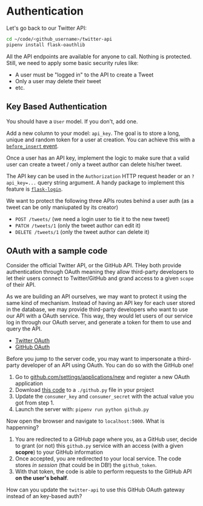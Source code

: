 # Authentication

Let's go back to our Twitter API:

```bash
cd ~/code/<github_username>/twitter-api
pipenv install flask-oauthlib
```

All the API endpoints are available for anyone to call. Nothing is protected. Still, we need to apply some basic security rules like:

- A user must be "logged in" to the API to create a Tweet
- Only a user may delete their tweet
- etc.

## Key Based Authentication

You should have a `User` model. If you don't, add one.

Add a new column to your model: `api_key`. The goal is to store a long, unique and random token for a user at creation. You can achieve this with a [`before_insert` event](https://stackoverflow.com/a/12513904/197944).

Once a user has an API key, implement the logic to make sure that a valid user can create a tweet / only a tweet author can delete his/her tweet.

The API key can be used in the `Authorization` HTTP request header or an `?api_key=...` query string argument. A handy package to implement this feature is [`flask-login`](https://flask-login.readthedocs.io/en/latest/).

We want to protect the following three APIs routes behind a user auth (as a tweet can be only maniupated by its creator)

- `POST /tweets/` (we need a login user to tie it to the new tweet)
- `PATCH /tweets/1` (only the tweet author can edit it)
- `DELETE /tweets/1` (only the tweet author can delete it)


## OAuth with a sample code

Consider the official Twitter API, or the GitHub API. THey both provide authentication through OAuth meaning they allow third-party developers to let their users connect to Twitter/GitHub and grand access to a given `scope` of their API.

As we are building an API ourselves, we may want to protect it using the same kind of mechanism. Instead of having an API key for each user stored in the database, we may provide third-party developers who want to use our API with a OAuth service. This way, they would let users of our service log in through our OAuth server, and generate a token for them to use and query the API.

- [Twitter OAuth](https://developer.twitter.com/en/docs/basics/authentication/overview/oauth.html)
- [GitHub OAuth](https://developer.github.com/apps/building-oauth-apps/)

Before you jump to the server code, you may want to impersonate a third-party developer of an API using OAuth. You can do so with the GitHub one!

1. Go to [github.com/settings/applications/new](https://github.com/settings/applications/new) and register a new OAuth application
1. Download [this code](https://github.com/lepture/flask-oauthlib/blob/master/example/github.py) to a `./github.py` file in your project
1. Update the `consumer_key` and `consumer_secret` with the actual value you got from step 1.
1. Launch the server with: `pipenv run python github.py`

Now open the browser and navigate to `localhost:5000`. What is happenning?

1. You are redirected to a GitHub page where you, as a GitHub user, decide to grant (or not) this `github.py` service with an access (with a given **scopre**) to your GitHub information
1. Once accepted, you are redirected to your local service. The code stores _in session_ (that could be in DB!) the `github_token`.
1. With that token, the code is able to perform requests to the GitHub API **on the user's behalf**.

How can you update the `twitter-api` to use this GitHub OAuth gateway instead of an key-based auth?
